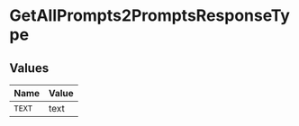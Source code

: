 # GetAllPrompts2PromptsResponseType


## Values

| Name   | Value  |
| ------ | ------ |
| `TEXT` | text   |
